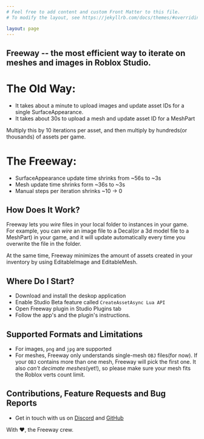 ```yaml
---
# Feel free to add content and custom Front Matter to this file.
# To modify the layout, see https://jekyllrb.com/docs/themes/#overriding-theme-defaults

layout: page
---
```





## Freeway -- the most efficient way to iterate on meshes and images in Roblox Studio. 

# The Old Way: 
 * It takes about a minute to upload images and update asset IDs for a single SurfaceAppearance. 
 * It takes about 30s to upload a mesh and update asset ID for a MeshPart

Multiply this by 10 iterations per asset, and then multiply by hundreds(or thousands) of assets per game. 



# The Freeway: 
* SurfaceAppearance update time shrinks from ~56s to ~3s
* Mesh update time shrinks form ~36s to ~3s
* Manual steps per iteration shrinks ~10 -> 0

## How Does It Work? 

Freeway lets you _wire_ files in your local folder to instances in your game. For example, you can _wire_ an image file to a Decal(or a 3d model file to a MeshPart) in your game, and it will update automatically every time you overwrite the file in the folder. 

At the same time, Freeway minimizes the amount of assets created in your inventory by using EditableImage and EditableMesh. 




## Where Do I Start? 
* Download and install the deskop application
* Enable Studio Beta feature called `CreateAssetAsync Lua API`
* Open Freeway plugin in Studio Plugins tab
* Follow the app's and the plugin's instructions. 

## Supported Formats and Limitations 
* For images, `png` and `jpg` are supported
* For meshes, Freeway only understands single-mesh `OBJ` files(for now). If your `OBJ` contains more than one mesh, Freeway will pick the first one. It also _can't decimate meshes_(yet!), so please make sure your mesh fits the Roblox verts count limit.





## Contributions, Feature Requests and Bug Reports
* Get in touch with us on <a href="https://discord.gg/hDwxAhKN7G">Discord</a> and  <a href="https://github.com/freeway-rbx/freeway">GitHub</a>



With ❤️, the Freeway crew.



<!-- 
This is the base Jekyll theme. You can find out more info about customizing your Jekyll theme, as well as basic Jekyll usage documentation at [jekyllrb.com](https://jekyllrb.com/)

You can find the source code for Minima at GitHub:
[jekyll][jekyll-organization] /
[minima](https://github.com/jekyll/minima)

You can find the source code for Jekyll at GitHub:
[jekyll][jekyll-organization] /
[jekyll](https://github.com/jekyll/jekyll)


[jekyll-organization]: https://github.com/ -->
